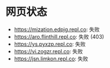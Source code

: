 # 网页状态
- https://mization.edpjg.repl.co: 失败
- https://aro.flinthill.repl.co: 失败 (403)
- https://ys.pyxzp.repl.co: 失败
- https://vi.zogzr.repl.co: 失败
- https://jsn.limkon.repl.co: 失败
